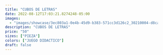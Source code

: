```yaml
---
title: "CUBOS DE LETRAS"
date: 2022-08-12T17:03:21.8274248-05:00
images:
  - "images/showcase/3ec803a1-0e4b-45d9-b383-571cc3d126c2_30210004-d8ca-499a-9672-cbf224af8b20.webp"
description: "CUBOS DE LETRAS"
price: "50"
sizes: ["PIEZA"]
colors: ["JUEGO DIDACTICO"]
draft: false
---
```

